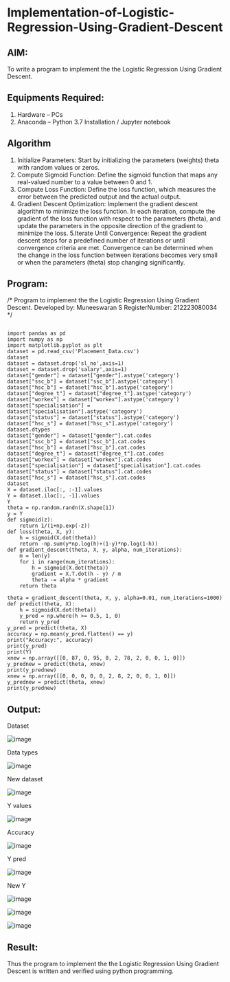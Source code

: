 # Implementation-of-Logistic-Regression-Using-Gradient-Descent

## AIM:
To write a program to implement the the Logistic Regression Using Gradient Descent.

## Equipments Required:
1. Hardware – PCs
2. Anaconda – Python 3.7 Installation / Jupyter notebook

## Algorithm
1. Initialize Parameters: Start by initializing the parameters (weights) theta with random values or zeros.
2.  Compute Sigmoid Function: Define the sigmoid function that maps any real-valued number to a value between 0 and 1.
3.  Compute Loss Function: Define the loss function, which measures the error between the predicted output and the actual output.
4. Gradient Descent Optimization: Implement the gradient descent algorithm to minimize the loss function. In each iteration, compute the gradient of the loss function with respect to the parameters (theta), and update the parameters in the opposite direction of the gradient to minimize the loss.
5.Iterate Until Convergence: Repeat the gradient descent steps for a predefined number of iterations or until convergence criteria are met. Convergence can be determined when the change in the loss function between iterations becomes very small or when the parameters (theta) stop changing significantly.

## Program:
/*
Program to implement the the Logistic Regression Using Gradient Descent.
Developed by: Muneeswaran S
RegisterNumber: 212223080034
*/
```

import pandas as pd
import numpy as np
import matplotlib.pyplot as plt
dataset = pd.read_csv('Placement_Data.csv')
dataset
dataset = dataset.drop('sl_no',axis=1)
dataset = dataset.drop('salary',axis=1)
dataset["gender"] = dataset["gender"].astype('category')
dataset["ssc_b"] = dataset["ssc_b"].astype('category')
dataset["hsc_b"] = dataset["hsc_b"].astype('category')
dataset["degree_t"] = dataset["degree_t"].astype('category')
dataset["workex"] = dataset["workex"].astype('category')
dataset["specialisation"] = dataset["specialisation"].astype('category')
dataset["status"] = dataset["status"].astype('category')
dataset["hsc_s"] = dataset["hsc_s"].astype('category')
dataset.dtypes
dataset["gender"] = dataset["gender"].cat.codes
dataset["ssc_b"] = dataset["ssc_b"].cat.codes
dataset["hsc_b"] = dataset["hsc_b"].cat.codes
dataset["degree_t"] = dataset["degree_t"].cat.codes
dataset["workex"] = dataset["workex"].cat.codes
dataset["specialisation"] = dataset["specialisation"].cat.codes
dataset["status"] = dataset["status"].cat.codes
dataset["hsc_s"] = dataset["hsc_s"].cat.codes
dataset
X = dataset.iloc[:, :-1].values
Y = dataset.iloc[:, -1].values
Y
theta = np.random.randn(X.shape[1])
y = Y
def sigmoid(z):
    return 1/(1+np.exp(-z))
def loss(theta, X, y):
    h = sigmoid(X.dot(theta))
    return -np.sum(y*np.log(h)+(1-y)*np.log(1-h))
def gradient_descent(theta, X, y, alpha, num_iterations):
    m = len(y)
    for i in range(num_iterations):
        h = sigmoid(X.dot(theta))
        gradient = X.T.dot(h - y) / m
        theta -= alpha * gradient
    return theta

theta = gradient_descent(theta, X, y, alpha=0.01, num_iterations=1000)
def predict(theta, X):
    h = sigmoid(X.dot(theta))
    y_pred = np.where(h >= 0.5, 1, 0)
    return y_pred
y_pred = predict(theta, X)
accuracy = np.mean(y_pred.flatten() == y)
print("Accuracy:", accuracy)
print(y_pred)
print(Y)
xnew = np.array([[0, 87, 0, 95, 0, 2, 78, 2, 0, 0, 1, 0]])
y_prednew = predict(theta, xnew)
print(y_prednew)
xnew = np.array([[0, 0, 0, 0, 0, 2, 8, 2, 0, 0, 1, 0]])
y_prednew = predict(theta, xnew)
print(y_prednew)
```

## Output:

Dataset

![image](https://github.com/preethi2831/-Implementation-of-Logistic-Regression-Using-Gradient-Descent/assets/155142246/5bfd1bab-c917-439a-b704-ccc834b3c6bb)


Data types

![image](https://github.com/preethi2831/-Implementation-of-Logistic-Regression-Using-Gradient-Descent/assets/155142246/673238d6-78f7-4f11-ae12-7a4d37373d34)

New dataset

![image](https://github.com/preethi2831/-Implementation-of-Logistic-Regression-Using-Gradient-Descent/assets/155142246/2f3befdc-e483-4622-b528-d094fd91bcf4)

Y values

![image](https://github.com/preethi2831/-Implementation-of-Logistic-Regression-Using-Gradient-Descent/assets/155142246/62bcf3a1-a6d6-4105-852d-31b05f5cab2d)

Accuracy

![image](https://github.com/preethi2831/-Implementation-of-Logistic-Regression-Using-Gradient-Descent/assets/155142246/4b336b75-ee0a-488d-898a-ec7c66288674)


Y pred

![image](https://github.com/preethi2831/-Implementation-of-Logistic-Regression-Using-Gradient-Descent/assets/155142246/ede9b220-c365-4f22-914c-5d0b62c1c720)

New Y

![image](https://github.com/preethi2831/-Implementation-of-Logistic-Regression-Using-Gradient-Descent/assets/155142246/ea7536cc-4ec7-443b-8c69-82a311110908)

![image](https://github.com/preethi2831/-Implementation-of-Logistic-Regression-Using-Gradient-Descent/assets/155142246/a1e09cc3-458a-45a3-ba60-deaf87e554e8)

![image](https://github.com/preethi2831/-Implementation-of-Logistic-Regression-Using-Gradient-Descent/assets/155142246/e5795b77-f293-4244-b6aa-40a4414635cc)


## Result:
Thus the program to implement the the Logistic Regression Using Gradient Descent is written and verified using python programming.
